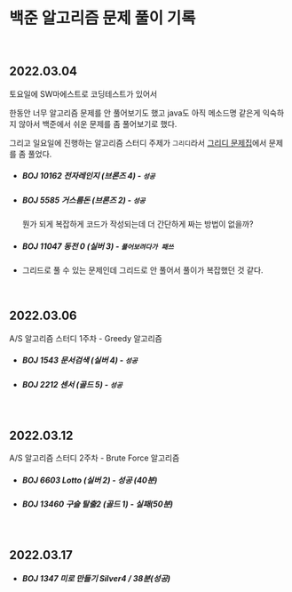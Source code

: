 # 백준 알고리즘 문제 풀이 기록

<br>

## 2022.03.04

토요일에 SW마에스트로 코딩테스트가 있어서

한동안 너무 알고리즘 문제를 안 풀어보기도 했고 java도 아직 메소드명 같은게 익숙하지 않아서 백준에서 쉬운 문제를 좀 풀어보기로 했다.

그리고 일요일에 진행하는 알고리즘 스터디 주제가 `그리디`라서 [그리디 문제집](https://www.acmicpc.net/problemset?sort=ac_desc&algo=33)에서 문제를 좀 풀었다.

* ##### BOJ 10162 전자레인지 (브론즈 4) - `성공`

* ##### BOJ 5585 거스름돈 (브론즈 2) - `성공`

  뭔가 되게 복잡하게 코드가 작성되는데 더 간단하게 짜는 방법이 없을까?
  
* ##### BOJ 11047 동전 0 (실버 3) - `풀어보려다가 패쓰`

* 그리드로 풀 수 있는 문제인데 그리드로 안 풀어서 풀이가 복잡했던 것 같다.

<br>

## 2022.03.06

A/S 알고리즘 스터디 1주차 - Greedy 알고리즘

* ##### BOJ 1543 문서검색 (실버 4) - `성공`

* ##### BOJ 2212 센서 (골드 5) - `성공`

<br>

## 2022.03.12

A/S 알고리즘 스터디 2주차 - Brute Force 알고리즘

* ##### BOJ 6603 Lotto (실버 2) - 성공 (40분)

* ##### BOJ 13460 구슬 탈출2 (골드 1) - 실패(50분)

<br>

## 2022.03.17

* ##### BOJ 1347 미로 만들기 Silver4 / 38분(성공)

<br>
